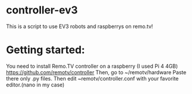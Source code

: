 # controller-ev3
This is a script to use EV3 robots and raspberrys on remo.tv!
# **Getting started:**
You need to install Remo.TV controller on a raspberry (I used Pi 4 4GB)
https://github.com/remotv/controller
Then, go to ~/remotv/hardware
Paste there only .py files.
Then edit ~remotv/controller.conf with your favorite editor.(nano in my case)
